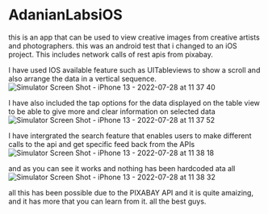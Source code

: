# AdanianLabsiOS
this is an app that can be used to view creative images from creative artists and photographers. this was an android test that i changed to an iOS project.
This includes network calls of rest apis from pixabay.

I have used IOS available feature such as UITableviews to show a scroll and also arrange the data in a vertical sequence.
![Simulator Screen Shot - iPhone 13 - 2022-07-28 at 11 37 40](https://user-images.githubusercontent.com/30687283/181462113-5b5d47e2-45ed-4530-bbb1-c4edecc3ace2.png)

I have also included the tap options for the data displayed on the table view to be able to give more and clear information on selected data
![Simulator Screen Shot - iPhone 13 - 2022-07-28 at 11 37 52](https://user-images.githubusercontent.com/30687283/181462681-007f3ee3-db85-4cde-87da-fbfd43b3f790.png)

I have intergrated the search feature that enables users to make different calls to the api and get specific feed back from the APIs
![Simulator Screen Shot - iPhone 13 - 2022-07-28 at 11 38 18](https://user-images.githubusercontent.com/30687283/181463075-434c3f07-091a-4a0f-b35a-d7366d9364fc.png)

and as you can see it works and nothing has been hardcoded ata all
![Simulator Screen Shot - iPhone 13 - 2022-07-28 at 11 38 32](https://user-images.githubusercontent.com/30687283/181463314-d6090ba7-023b-4c66-9335-2c0cfc02f38b.png)


all this has been possible due to the PIXABAY API and it is quite amaizing, and it has more that you can learn from it. all the best guys.
